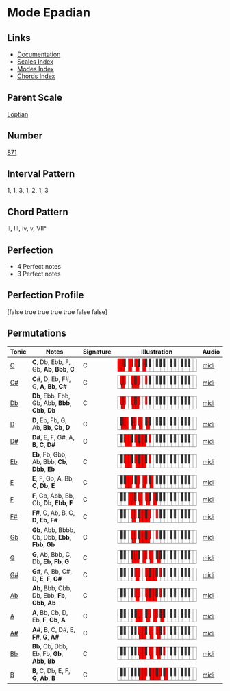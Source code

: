 # Mode Epadian

## Links

- [Documentation](index.md)
- [Scales Index](Scales.md)
- [Modes Index](Modes.md)
- [Chords Index](Chords.md)

## Parent Scale

[Loptian](ScaleLoptian.md)

## Number

[871](https://ianring.com/musictheory/scales/871)

## Interval Pattern

1, 1, 3, 1, 2, 1, 3

## Chord Pattern

II, III, iv, v, VII⁺

## Perfection

- 4 Perfect notes
- 3 Perfect notes

## Perfection Profile

[false true true true true false false]

## Permutations

| Tonic | Notes | Signature | Illustration | Audio |
|-------|-------|-----------|--------------|-------|
| [C](ModeCNaturalEpadian.md) | **C**, Db, Ebb, F, Gb, **Ab**, **Bbb**, **C** | C | ![CNaturalEpadian](ModeCNaturalEpadian.png) | [midi](https://github.com/edipermadi/music/blob/main/docs/ModeCNaturalEpadian.mid?raw=true) |
| [C#](ModeCSharpEpadian.md) | **C#**, D, Eb, F#, G, **A**, **Bb**, **C#** | C | ![CSharpEpadian](ModeCSharpEpadian.png) | [midi](https://github.com/edipermadi/music/blob/main/docs/ModeCSharpEpadian.mid?raw=true) |
| [Db](ModeDFlatEpadian.md) | **Db**, Ebb, Fbb, Gb, Abb, **Bbb**, **Cbb**, **Db** | C | ![DFlatEpadian](ModeDFlatEpadian.png) | [midi](https://github.com/edipermadi/music/blob/main/docs/ModeDFlatEpadian.mid?raw=true) |
| [D](ModeDNaturalEpadian.md) | **D**, Eb, Fb, G, Ab, **Bb**, **Cb**, **D** | C | ![DNaturalEpadian](ModeDNaturalEpadian.png) | [midi](https://github.com/edipermadi/music/blob/main/docs/ModeDNaturalEpadian.mid?raw=true) |
| [D#](ModeDSharpEpadian.md) | **D#**, E, F, G#, A, **B**, **C**, **D#** | C | ![DSharpEpadian](ModeDSharpEpadian.png) | [midi](https://github.com/edipermadi/music/blob/main/docs/ModeDSharpEpadian.mid?raw=true) |
| [Eb](ModeEFlatEpadian.md) | **Eb**, Fb, Gbb, Ab, Bbb, **Cb**, **Dbb**, **Eb** | C | ![EFlatEpadian](ModeEFlatEpadian.png) | [midi](https://github.com/edipermadi/music/blob/main/docs/ModeEFlatEpadian.mid?raw=true) |
| [E](ModeENaturalEpadian.md) | **E**, F, Gb, A, Bb, **C**, **Db**, **E** | C | ![ENaturalEpadian](ModeENaturalEpadian.png) | [midi](https://github.com/edipermadi/music/blob/main/docs/ModeENaturalEpadian.mid?raw=true) |
| [F](ModeFNaturalEpadian.md) | **F**, Gb, Abb, Bb, Cb, **Db**, **Ebb**, **F** | C | ![FNaturalEpadian](ModeFNaturalEpadian.png) | [midi](https://github.com/edipermadi/music/blob/main/docs/ModeFNaturalEpadian.mid?raw=true) |
| [F#](ModeFSharpEpadian.md) | **F#**, G, Ab, B, C, **D**, **Eb**, **F#** | C | ![FSharpEpadian](ModeFSharpEpadian.png) | [midi](https://github.com/edipermadi/music/blob/main/docs/ModeFSharpEpadian.mid?raw=true) |
| [Gb](ModeGFlatEpadian.md) | **Gb**, Abb, Bbbb, Cb, Dbb, **Ebb**, **Fbb**, **Gb** | C | ![GFlatEpadian](ModeGFlatEpadian.png) | [midi](https://github.com/edipermadi/music/blob/main/docs/ModeGFlatEpadian.mid?raw=true) |
| [G](ModeGNaturalEpadian.md) | **G**, Ab, Bbb, C, Db, **Eb**, **Fb**, **G** | C | ![GNaturalEpadian](ModeGNaturalEpadian.png) | [midi](https://github.com/edipermadi/music/blob/main/docs/ModeGNaturalEpadian.mid?raw=true) |
| [G#](ModeGSharpEpadian.md) | **G#**, A, Bb, C#, D, **E**, **F**, **G#** | C | ![GSharpEpadian](ModeGSharpEpadian.png) | [midi](https://github.com/edipermadi/music/blob/main/docs/ModeGSharpEpadian.mid?raw=true) |
| [Ab](ModeAFlatEpadian.md) | **Ab**, Bbb, Cbb, Db, Ebb, **Fb**, **Gbb**, **Ab** | C | ![AFlatEpadian](ModeAFlatEpadian.png) | [midi](https://github.com/edipermadi/music/blob/main/docs/ModeAFlatEpadian.mid?raw=true) |
| [A](ModeANaturalEpadian.md) | **A**, Bb, Cb, D, Eb, **F**, **Gb**, **A** | C | ![ANaturalEpadian](ModeANaturalEpadian.png) | [midi](https://github.com/edipermadi/music/blob/main/docs/ModeANaturalEpadian.mid?raw=true) |
| [A#](ModeASharpEpadian.md) | **A#**, B, C, D#, E, **F#**, **G**, **A#** | C | ![ASharpEpadian](ModeASharpEpadian.png) | [midi](https://github.com/edipermadi/music/blob/main/docs/ModeASharpEpadian.mid?raw=true) |
| [Bb](ModeBFlatEpadian.md) | **Bb**, Cb, Dbb, Eb, Fb, **Gb**, **Abb**, **Bb** | C | ![BFlatEpadian](ModeBFlatEpadian.png) | [midi](https://github.com/edipermadi/music/blob/main/docs/ModeBFlatEpadian.mid?raw=true) |
| [B](ModeBNaturalEpadian.md) | **B**, C, Db, E, F, **G**, **Ab**, **B** | C | ![BNaturalEpadian](ModeBNaturalEpadian.png) | [midi](https://github.com/edipermadi/music/blob/main/docs/ModeBNaturalEpadian.mid?raw=true) |
